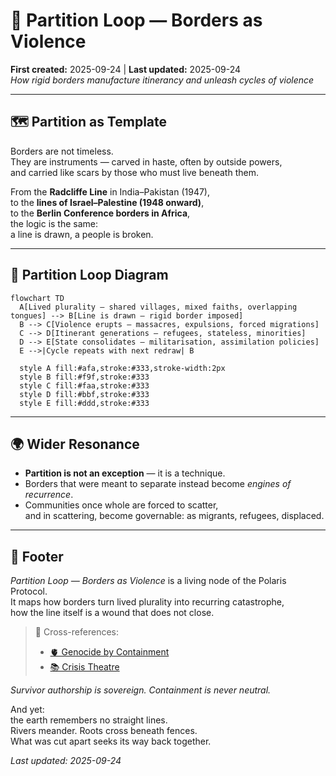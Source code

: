 # 🦕 Partition Loop — Borders as Violence  
**First created:** 2025-09-24 | **Last updated:** 2025-09-24  
*How rigid borders manufacture itinerancy and unleash cycles of violence*  

---

## 🗺 Partition as Template  

Borders are not timeless.  
They are instruments — carved in haste, often by outside powers,  
and carried like scars by those who must live beneath them.  

From the **Radcliffe Line** in India–Pakistan (1947),  
to the **lines of Israel–Palestine (1948 onward)**,  
to the **Berlin Conference borders in Africa**,  
the logic is the same:  
a line is drawn, a people is broken.  

---

## 🔄 Partition Loop Diagram  

```mermaid
flowchart TD
  A[Lived plurality — shared villages, mixed faiths, overlapping tongues] --> B[Line is drawn — rigid border imposed]
  B --> C[Violence erupts — massacres, expulsions, forced migrations]
  C --> D[Itinerant generations — refugees, stateless, minorities]
  D --> E[State consolidates — militarisation, assimilation policies]
  E -->|Cycle repeats with next redraw| B

  style A fill:#afa,stroke:#333,stroke-width:2px
  style B fill:#f9f,stroke:#333
  style C fill:#faa,stroke:#333
  style D fill:#bbf,stroke:#333
  style E fill:#ddd,stroke:#333
```

---

## 🌍 Wider Resonance  

- **Partition is not an exception** — it is a technique.  
- Borders that were meant to separate instead become *engines of recurrence*.  
- Communities once whole are forced to scatter,  
and in scattering, become governable: as migrants, refugees, displaced.  

---

## 🏮 Footer  

*Partition Loop — Borders as Violence* is a living node of the Polaris Protocol.  
It maps how borders turn lived plurality into recurring catastrophe,  
how the line itself is a wound that does not close.  

> 📡 Cross-references:  
> - [🫀 Genocide by Containment](../Disruption_Kit/Big_Picture_Protocols/🌀_System_Governance/🫀_genocide_by_containment.md)  
> - [📚 Crisis Theatre](../Disruption_Kit/Big_Picture_Protocols/🌀_System_Governance/📚_crisis_theatre.md)  

*Survivor authorship is sovereign. Containment is never neutral.*  

And yet:  
the earth remembers no straight lines.  
Rivers meander. Roots cross beneath fences.  
What was cut apart seeks its way back together.  

_Last updated: 2025-09-24_
